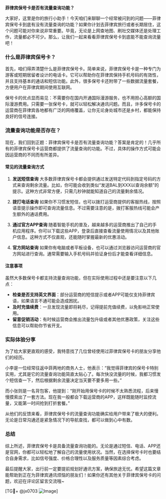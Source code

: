 **菲律宾保号卡是否有流量查询功能？**

大家好，这里是你的旅行小助手！今天咱们来聊聊一个经常被问到的问题——菲律宾保号卡到底有没有流量查询的功能？如果你计划去菲律宾旅行或者长期居住，这个问题可能对你来说非常重要。毕竟，无论是上网查地图、刷社交媒体还是处理工作，流量都必不可少。那么，让我们一起来看看菲律宾保号卡到底能不能查询流量吧！

### 什么是菲律宾保号卡？

首先，咱们得弄清楚什么是菲律宾保号卡。简单来说，菲律宾保号卡是一种专门为游客或短期居留者设计的电话卡。它可以帮助你在菲律宾保持手机号码的有效性，并且支持基本的通话和短信功能。此外，很多保号卡还附带了一些数据流量套餐，方便用户在菲律宾期间使用互联网。

保号卡的优点显而易见：不需要你在国内开通国际漫游服务，也不用担心高额的国际漫游费用。只需要一张保号卡，就可以轻松解决通讯问题。而且，许多保号卡的运营商在菲律宾各地都有广泛的网络覆盖，让你无论身处城市还是乡村，都能保持良好的信号连接。

### 流量查询功能是否存在？

现在，我们回到正题：菲律宾保号卡是否有流量查询功能？答案是肯定的！几乎所有的菲律宾保号卡运营商都提供了流量查询的功能。不过，具体的操作方式可能会因运营商的不同而有所差异。

#### 常见的流量查询方式

1. **发送短信查询**
   大多数菲律宾保号卡都会提供通过发送特定代码到指定号码的方式来查询剩余流量。比如，你可能会收到类似“发送BAL到XXX以查询余额”的提示。这种方式非常方便，只需几秒钟就能知道自己的流量剩余情况。

2. **拨打电话查询**
   如果你不习惯发短信，也可以拨打运营商提供的客服热线，按照语音提示操作即可查询流量信息。不过需要注意的是，拨打客服热线可能会产生额外的通话费用。

3. **通过官方APP查询**
   随着智能手机的普及，越来越多的运营商推出了自己的手机应用程序。你可以下载这些APP，登录后直接查看流量使用情况以及其他账户信息。这种方式不仅直观，还能随时掌握最新的优惠活动。

4. **官方网站查询**
   如果你有电脑或者平板设备，也可以通过浏览器访问运营商的官方网站进行查询。通常需要输入手机号码并验证身份后才能查看详细信息。

#### 注意事项

虽然大多数保号卡都支持流量查询功能，但在实际使用过程中还是要注意以下几点：

- **检查是否支持英文界面**：部分运营商的短信提示或者APP可能仅支持菲律宾语，如果语言不通可能会造成困扰。
- **及时充值续费**：一旦发现流量即将耗尽，记得提前充值续费，以免影响正常使用。
- **留意促销活动**：有时候运营商会推出流量包升级或者其他优惠政策，关注这些信息可以帮助你节省开支。

### 实际体验分享

为了给大家更直观的感受，我特意找了几位曾经使用过菲律宾保号卡的朋友分享他们的经历。

小李是一位经常往返中菲两地的商务人士，他表示：“我觉得菲律宾的保号卡特别实用，尤其是它的流量查询功能简直太贴心了。每次快没流量的时候，我都习惯发个短信查一下，然后根据剩余流量决定当天要不要多用一些。”

而小张则是一名背包客，他提到：“刚开始用保号卡的时候不太熟悉流程，后来慢慢摸索出了一套方法。现在我一般都会下载运营商的APP，这样既能随时监控流量，又能第一时间抢到打折套餐。”

从他们的反馈来看，菲律宾保号卡的流量查询功能确实给用户带来了极大的便利。无论是日常沟通还是紧急情况下的导航查找，都可以做到心中有数。

### 总结

综上所述，菲律宾保号卡是具备流量查询功能的。无论是通过短信、电话、APP还是官网，你都可以轻松地了解自己的流量使用状况。当然，在选择保号卡时也要结合自身需求，比如信号强度、价格合理性以及服务质量等因素综合考虑。

最后提醒大家，出行前一定要提前规划好通讯方案，确保旅途无忧。希望这篇文章能帮助到正在为菲律宾通讯烦恼的朋友们！如果你还有其他关于菲律宾保号卡的问题，欢迎在评论区留言交流哦~

[TG💪+ @jx0703 ![Image](https://github.com/user-attachments/assets/dbca1d08-cadb-493c-b0ec-ad6f7a83f270)]